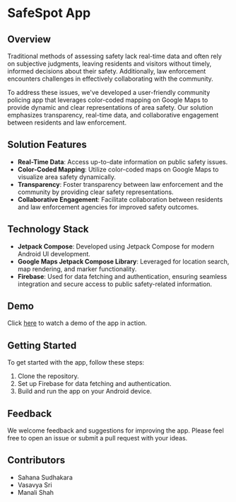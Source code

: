 # SafeSpot App

## Overview

Traditional methods of assessing safety lack real-time data and often rely on subjective judgments, leaving residents and visitors without timely, informed decisions about their safety. Additionally, law enforcement encounters challenges in effectively collaborating with the community.

To address these issues, we've developed a user-friendly community policing app that leverages color-coded mapping on Google Maps to provide dynamic and clear representations of area safety. Our solution emphasizes transparency, real-time data, and collaborative engagement between residents and law enforcement.

## Solution Features

- **Real-Time Data**: Access up-to-date information on public safety issues.
- **Color-Coded Mapping**: Utilize color-coded maps on Google Maps to visualize area safety dynamically.
- **Transparency**: Foster transparency between law enforcement and the community by providing clear safety representations.
- **Collaborative Engagement**: Facilitate collaboration between residents and law enforcement agencies for improved safety outcomes.

## Technology Stack

- **Jetpack Compose**: Developed using Jetpack Compose for modern Android UI development.
- **Google Maps Jetpack Compose Library**: Leveraged for location search, map rendering, and marker functionality.
- **Firebase**: Used for data fetching and authentication, ensuring seamless integration and secure access to public safety-related information.

## Demo

Click [here](https://youtu.be/MjYgtwP4DLY) to watch a demo of the app in action.

## Getting Started

To get started with the app, follow these steps:

1. Clone the repository.
2. Set up Firebase for data fetching and authentication.
3. Build and run the app on your Android device.

## Feedback

We welcome feedback and suggestions for improving the app. Please feel free to open an issue or submit a pull request with your ideas.

## Contributors

- Sahana Sudhakara
- Vasavya Sri
- Manali Shah

